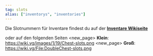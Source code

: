 ```yaml
---
tag: slots
alias: ["inventorys", "inventories"]
---
```

Die Slotnummern für Inventare findest du auf der **[Inventare Wikiseite](<https://wiki.vg/Inventory>)**

oder auf den folgenden Seiten
<new_page>
**Klein**: https://wiki.vg/images/1/19/Chest-slots.png
<new_page>
**Groß**: https://wiki.vg/File:DoubleChest-slots.png

